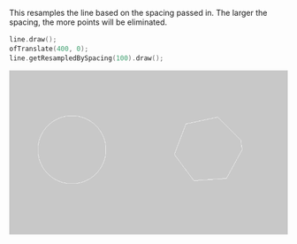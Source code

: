 This resamples the line based on the spacing passed in. The larger the spacing, the more points will be eliminated.
```cpp
line.draw();
ofTranslate(400, 0);
line.getResampledBySpacing(100).draw();
```
![polyline resample](ofPolyline.getResampledBySpacing.example.png)
